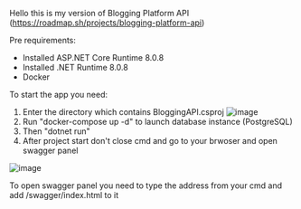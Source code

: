 Hello this is my version of Blogging Platform API (https://roadmap.sh/projects/blogging-platform-api)

Pre requirements:
 - Installed ASP.NET Core Runtime 8.0.8
 - Installed .NET Runtime 8.0.8
 - Docker

To start the app you need:
 1. Enter the directory which contains BloggingAPI.csproj
![image](https://github.com/user-attachments/assets/2fbe1424-fe7e-4f69-9197-d02bc30ea1bf)
 2. Run "docker-compose up -d" to launch database instance (PostgreSQL)
 3. Then "dotnet run"
 4. After project start don't close cmd and go to your brwoser and open swagger panel

![image](https://github.com/user-attachments/assets/c5586962-f500-46c4-a3a4-a005a80af6f0)

To open swagger panel you need to type the address from your cmd and add /swagger/index.html to it
